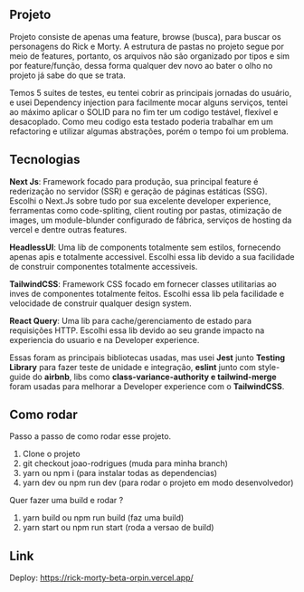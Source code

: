 ## Projeto

Projeto consiste de apenas uma feature, browse (busca), para buscar os personagens do Rick e Morty. A estrutura de pastas no projeto segue por meio de features, portanto, os arquivos não são organizado por tipos e sim por feature/função, dessa forma qualquer dev novo ao bater o olho no projeto já sabe do que se trata.

Temos 5 suites de testes, eu tentei cobrir as principais jornadas do usuário, e usei Dependency injection para facilmente mocar alguns serviços, tentei ao máximo aplicar o SOLID para no fim ter um codigo testável, flexível e desacoplado. Como meu codigo esta testado poderia trabalhar em um refactoring e utilizar algumas abstrações, porém o tempo foi um problema.

## Tecnologias

**Next Js**: Framework focado para produção, sua principal feature é rederização no servidor (SSR) e geração de páginas estáticas (SSG). Escolhi o Next.Js sobre tudo por sua excelente developer experience, ferramentas como code-spliting, client routing por pastas, otimização de images, um module-blunder configurado de fábrica, serviços de hosting da vercel e dentre outras features.

**HeadlessUI**: Uma lib de components totalmente sem estilos, fornecendo apenas apis e totalmente accessivel. Escolhi essa lib devido a sua facilidade de construir componentes totalmente accessiveis.

**TailwindCSS**: Framework CSS focado em fornecer classes utilitarias ao inves de componentes totalmente feitos. Escolhi essa lib pela facilidade e velocidade de construir qualquer design system.

**React Query**: Uma lib para cache/gerenciamento de estado para requisições HTTP. Escolhi essa lib devido ao seu grande impacto na experiencia do usuario e na Developer experience.

Essas foram as principais bibliotecas usadas, mas usei **Jest** junto **Testing Library** para fazer teste de unidade e integração, **eslint** junto com style-guide do **airbnb**, libs como **class-variance-authority e tailwind-merge** foram usadas para melhorar a Developer experience com o **TailwindCSS**.

## Como rodar

Passo a passo de como rodar esse projeto.

1. Clone o projeto
2. git checkout joao-rodrigues (muda para minha branch)
3. yarn ou npm i (para instalar todas as dependencias)
4. yarn dev ou npm run dev (para rodar o projeto em modo desenvolvedor)

Quer fazer uma build e rodar ?

1. yarn build ou npm run build (faz uma build)
2. yarn start ou npm run start (roda a versao de build)

## Link

Deploy: https://rick-morty-beta-orpin.vercel.app/
